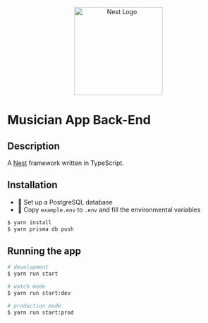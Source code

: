 <p align="center">
  <a href="https://github.com/musician-app" target="blank"><img src="https://avatars.githubusercontent.com/u/122569876" width="200" alt="Nest Logo" /></a>
</p>

# Musician App Back-End

## Description

A [Nest](https://github.com/nestjs/nest) framework written in TypeScript.

## Installation

- 🐘 Set up a PostgreSQL database
- 🔌 Copy `example.env` to `.env` and fill the environmental variables

```bash
$ yarn install
$ yarn prisma db push
```

## Running the app

```bash
# development
$ yarn run start

# watch mode
$ yarn run start:dev

# production mode
$ yarn run start:prod
```